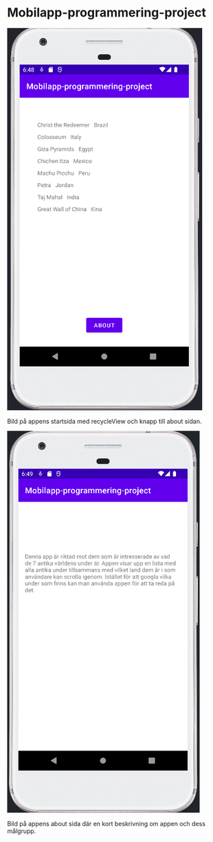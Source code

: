 # Mobilapp-programmering-project

![img.png](img.png)

Bild på appens startsida med recycleView och knapp till about sidan.

![img_1.png](img_1.png) 

Bild på appens about sida där en kort beskrivning om appen och dess målgrupp.